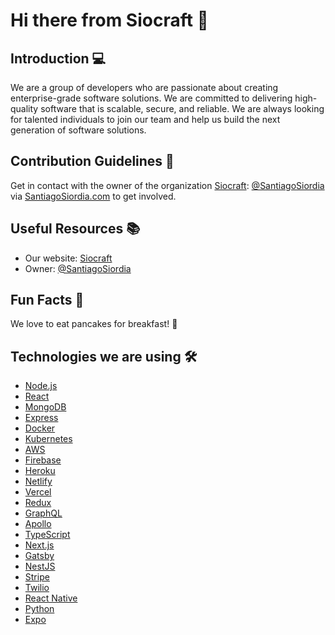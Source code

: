 
# Hi there from Siocraft 🚀

## Introduction 💻

We are a group of developers who are passionate about creating enterprise-grade software solutions. We are committed to delivering high-quality software that is scalable, secure, and reliable. We are always looking for talented individuals to join our team and help us build the next generation of software solutions.

## Contribution Guidelines 📝

Get in contact with the owner of the organization [Siocraft](https://siocraft.vercel.app/es/): [@SantiagoSiordia](https://github.com/SantiagoSiordia) via [SantiagoSiordia.com](https://santiagosiordia.com/) to get involved.

## Useful Resources 📚

- Our website: [Siocraft](https://siocraft.vercel.app/es/)
- Owner: [@SantiagoSiordia](https://github.com/SantiagoSiordia)

## Fun Facts 🎉

We love to eat pancakes for breakfast! 🥞

## Technologies we are using 🛠️

- [Node.js](https://nodejs.org/)
- [React](https://reactjs.org/)
- [MongoDB](https://www.mongodb.com/)
- [Express](https://expressjs.com/)
- [Docker](https://www.docker.com/)
- [Kubernetes](https://kubernetes.io/)
- [AWS](https://aws.amazon.com/)
- [Firebase](https://firebase.google.com/)
- [Heroku](https://www.heroku.com/)
- [Netlify](https://www.netlify.com/)
- [Vercel](https://vercel.com/)
- [Redux](https://redux.js.org/)
- [GraphQL](https://graphql.org/)
- [Apollo](https://www.apollographql.com/)
- [TypeScript](https://www.typescriptlang.org/)
- [Next.js](https://nextjs.org/)
- [Gatsby](https://www.gatsbyjs.com/)
- [NestJS](https://nestjs.com/)
- [Stripe](https://stripe.com/)
- [Twilio](https://www.twilio.com/)
- [React Native](https://reactnative.dev/)
- [Python](https://www.python.org/)
- [Expo](https://expo.dev/)
